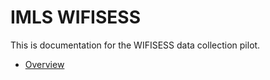 # IMLS WIFISESS

This is documentation for the WIFISESS data collection pilot.

* [Overview](/overview/)